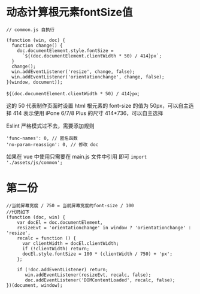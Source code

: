 # 动态计算根元素fontSize值
```
// common.js 自执行

(function (win, doc) {
  function change() {
    doc.documentElement.style.fontSize =
      `${(doc.documentElement.clientWidth * 50) / 414}px`;
  }
  change();
  win.addEventListener('resize', change, false);
  win.addEventListener('orientationchange', change, false);
}(window, document));
```

`${(doc.documentElement.clientWidth * 50) / 414}px`;

这的 50 代表制作页面时设置 html 根元素的 font-size 的值为 50px，可以自主选择
414 表示使用 iPone 6/7/8 Plus 的尺寸 414*736，可以自主选择

Eslint 严格模式过不去，需要添加规则
```
'func-names': 0, // 匿名函数
'no-param-reassign': 0, // 修改 doc 
```

如果在 vue 中使用只需要在 main.js 文件中引用 即可
`import './assets/js/common';`


# 第二份
```
//当前屏幕宽度 / 750 = 当前屏幕宽度的font-size / 100
//代码如下
(function (doc, win) {
    var docEl = doc.documentElement,
    resizeEvt = 'orientationchange' in window ? 'orientationchange' : 'resize',
    recalc = function () {
      var clientWidth = docEl.clientWidth;
      if (!clientWidth) return;
      docEl.style.fontSize = 100 * (clientWidth / 750) + 'px';
    };
   
    if (!doc.addEventListener) return;
       win.addEventListener(resizeEvt, recalc, false);
       doc.addEventListener('DOMContentLoaded', recalc, false);
})(document, window);
```
